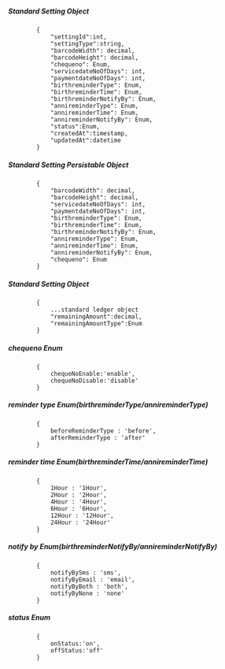 ##### Standard Setting Object
			{
				"settingId":int,
				"settingType":string,
				"barcodeWidth": decimal,
                "barcodeHeight": decimal,
				"chequeno": Enum,
				"servicedateNoOfDays": int,
				"paymentdateNoOfDays": int,
				"birthreminderType": Enum,
				"birthreminderTime": Enum,
				"birthreminderNotifyBy": Enum,
				"annireminderType": Enum,
				"annireminderTime": Enum,
				"annireminderNotifyBy": Enum,
				"status":Enum,
				"createdAt":timestamp,
				"updatedAt":datetime
			}
##### Standard Setting Persistable Object
			{
                "barcodeWidth": decimal,
                "barcodeHeight": decimal,
				"servicedateNoOfDays": int,
				"paymentdateNoOfDays": int,
				"birthreminderType": Enum,
				"birthreminderTime": Enum,
				"birthreminderNotifyBy": Enum,
				"annireminderType": Enum,
				"annireminderTime": Enum,
				"annireminderNotifyBy": Enum,
				"chequeno": Enum
            }
##### Standard Setting Object
			{
				...standard ledger object
				"remainingAmount":decimal,
				"remainingAmountType":Enum
			}	
##### chequeno Enum
			{
				chequeNoEnable:'enable',
				chequeNoDisable:'disable'
			}
##### reminder type Enum(birthreminderType/annireminderType)
			{
				beforeReminderType : 'before',
				afterReminderType : 'after'
			}

##### reminder time Enum(birthreminderTime/annireminderTime)
			{
				1Hour : '1Hour',
				2Hour : '2Hour',
				4Hour : '4Hour',
				6Hour : '6Hour',
				12Hour : '12Hour',
				24Hour : '24Hour'
			}

##### notify by Enum(birthreminderNotifyBy/annireminderNotifyBy)
			{
				notifyBySms : 'sms',
				notifyByEmail : 'email',
				notifyByBoth : 'both',
				notifyByNone : 'none'
			}

##### status Enum
			{
				onStatus:'on',
				offStatus:'off'
			}